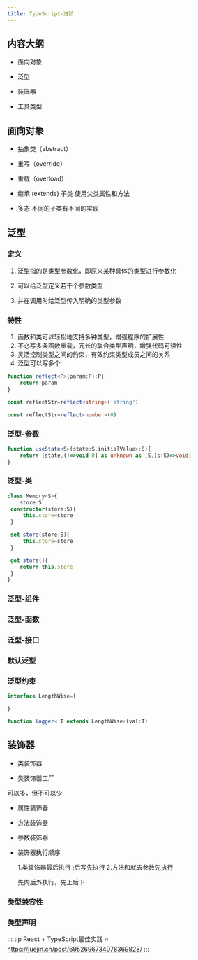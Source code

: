 ```yaml
---
title: TypeScript-进阶
---
```


## 内容大纲

- 面向对象

- 泛型

- 装饰器

- 工具类型

## 面向对象

- 抽象类（abstract）

- 重写（override）

- 重载（overload）

- 继承 (extends)
  子类 使用父类属性和方法
  
- 多态
  不同的子类有不同的实现

## 泛型

### 定义

1. 泛型指的是类型参数化，即原来某种具体的类型进行参数化

2. 可以给泛型定义若干个参数类型

3. 并在调用时给泛型传入明确的类型参数

### 特性

1. 函数和类可以轻松地支持多钟类型，增强程序的扩展性
2. 不必写多条函数重载，冗长的联合类型声明，增强代码可读性
3. 灵活控制类型之间的约束，有效约束类型成员之间的关系
4. 泛型可以写多个

```ts
function reflect<P>(param:P):P{
    return param
}

const reflectStr=reflect<string>('string')

const reflectStr=reflect<number>(0)
```

### 泛型-参数

```ts
function useState<S>(state:S,initialValue>:S){
    return [state,()=>void 0] as unknown as [S,(s:S)=>void]
}

```

### 泛型-类

```ts
class Memory<S>{
    store:S
 constructor(store:S){
     this.store=store
 }

 set store(store:S){
     this.store=store
 }

 get store(){
    return this.store
 }
}

```

### 泛型-组件

### 泛型-函数

### 泛型-接口

### 默认泛型

### 泛型约束

```ts
interface LengthWise={

}

function logger< T extends LengthWise>(val:T)
```

## 装饰器

- 类装饰器

- 类装饰器工厂

可以多，但不可以少

- 属性装饰器
- 方法装饰器
- 参数装饰器
- 装饰器执行顺序

  1.类装饰器最后执行 ;后写先执行 2.方法和就去参数先执行

  先内后外执行，先上后下

### 类型兼容性

### 类型声明

::: tip
React + TypeScript最佳实践 ⭐️
<https://juejin.cn/post/6952696734078369828/>
:::
